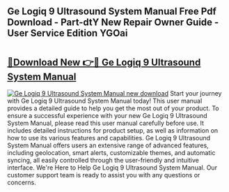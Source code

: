 ## Ge Logiq 9 Ultrasound System Manual Free Pdf Download - Part-dtY New Repair Owner Guide - User Service Edition YGOai

# <h2><a href="http://bc48399.oget.top/?id=Ge+Logiq+9+Ultrasound+System+Manual">🔗Download New 👉🔴 Ge Logiq 9 Ultrasound System Manual</a></h2>

[![Ge Logiq 9 Ultrasound System Manual new download](https://i.imgur.com/5g1atiW.png)](http://bc48399.oget.top/?id=Ge+Logiq+9+Ultrasound+System+Manual)
Start your journey with Ge Logiq 9 Ultrasound System Manual today! This user manual provides a detailed guide to help you get the most out of your product. To ensure a successful experience with your new Ge Logiq 9 Ultrasound System Manual, please read this user manual carefully before use. It includes detailed instructions for product setup, as well as information on how to use its various features and capabilities. Ge Logiq 9 Ultrasound System Manual offers users an extensive range of advanced features, including geolocation, smart alerts, customizable themes, and automatic syncing, all easily controlled through the user-friendly and intuitive interface. We're Here to Help Ge Logiq 9 Ultrasound System Manual. Our customer support team is ready to assist you with any questions or concerns.
